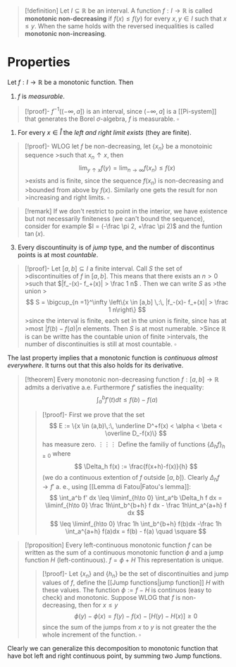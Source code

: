 > [!definition]
> Let $I \subseteq \mathbb{R}$ be an interval. A function $f : I \to \mathbb{R}$ is called **monotonic non-decreasing** if $f(x)\leq f(y)$ for every $x,y \in I$ such that $x \leq y$. When the same holds with the reversed inequalities is called **monotonic non-increasing**.

# Properties 

Let $f : I \to \mathbb{R}$ be a monotonic function. Then
1. $f$ is _measurable_.
> [!proof]-
>  $f^{-1}((-\infty,a])$ is an interval, since $(-\infty, a]$ is a [[Pi-system]] that generates the Borel $\sigma$-algebra, $f$ is measurable. $\square$
1. For every $x \in \mathring I$ the _left and right limit exists_ (they are finite). 
> [!proof]-
> WLOG let $f$ be non-decreasing, let $\{x_n\}$ be a monotoinic sequence >such that $x_n \uparrow x$, then
>   $$
>	\lim_{y \uparrow x} f(y) = \lim_{n \to \infty} f(x_n)\leq f(x)
>	$$
	>exists and is finite, since the sequence $f(x_n)$ is non-decreasing and
	>bounded from above by $f(x)$. Similarly one gets the result for non
	>increasing and right limits. $\square$

> [!remark]
> If we don't restrict to point in the interior, we have existence but not necessarily finiteness (we can't bound the sequence), consider for example $I = (-\frac \pi 2, +\frac \pi 2)$ and the funtion $\tan(x)$.

3. Every discountinuity is of _jump_ type, and the number of discontinus points is at most _countable_.
> [!proof]-
> Let $[a,b] \subseteq I$ a finite interval. Call $S$ the set of >discontinuities of $f$ in $[a,b]$. This means that there exists an $n > 0$ >such that $|f_-(x)- f_+(x)| > \frac 1 n$ . Then we can write $S$ as >the union
	>$$
>	S = \bigcup_{n =1}^\infty \left\{x \in [a,b] \,:\, |f_-(x)- f_+(x)| > \frac 1 n\right\}
  >$$
	>since the interval is finite, each set in the union is finite, since has at >most $|f(b)-f(a)|n$ elements. Then $S$ is at most numerable. >Since $\mathbb{R}$ is can be writte has the countable union of finite
	>intervals, the number of discontinuities is still at most countable. $\square$


The last property implies that a monotonic function is _continuous almost everywhere_. It turns out that this also holds for its derivative.

> [!theorem]
> Every monotonic non-decreasing function $f: [a,b] \to \mathbb{R}$ admits a derivative a.e. Furthermore $f'$ satisfies the inequality:
> $$
> \int_a^b f'(t)dt \leq f(b)-f(a)
> $$
> > [!proof]-
> > First we prove that the set
> > $$
> > E := \{x \in (a,b)\,:\, \underline D^+f(x) < \alpha < \beta < \overline D_-f(x)\}
> > $$
> > has measure zero. 
> > $\vdots \vdots \vdots$
> > Define the familiy of functions $\{\Delta_h f\}_{h\geq 0}$ where
> > $$
> > \Delta_h f(x) := \frac{f(x+h)-f(x)}{h}
> > $$ 
> > (we do a continuous extention of $f$ outside $[a,b]$). Clearly $\Delta_h f \to f'$ a. e., using [[Lemma di Fatou|Fatou's lemma]]:
> > $$
> > \int_a^b f' dx \leq \liminf_{h\to 0} \int_a^b \Delta_h f dx
> > = \liminf_{h\to 0} \frac 1h\int_b^{b+h} f dx - \frac 1h\int_a^{a+h} f dx 
> > $$
> > $$
> > \leq \liminf_{h\to 0} \frac 1h \int_b^{b+h} f(b)dx -\frac 1h \int_a^{a+h} f(a)dx = f(b) - f(a) \quad \square
> > $$
> > 


> [!proposition]
> Every left-continuous monotonic function  $f$ can be written as the sum of a continuous monotonic function $\phi$ and a jump function $H$ (left-continuous). $f = \phi + H$ 
> This representation is unique.
> > [!proof]-
> > Let $\{x_n\}$ and $\{h_n\}$ be the set of discontinuities and jump values of $f$, define the [[Jump functions|jump function]] $H$ with these values. The function $\phi := f - H$ is continuos (easy to check) and monotonic.
> > Suppose WLOG that $f$ is non-decreasing, then for $x \leq y$ 
> > $$
> > \phi(y) - \phi(x) = f(y)-f(x) - [H(y)-H(x)] \geq 0
> > $$
> > since the sum of the jumps from $x$ to $y$ is not greater the the whole increment of the function. $\square$
> 

Clearly we can generalize this decomposition to monotonic function that have bot left and right continuous point, by summing two Jump functions.


